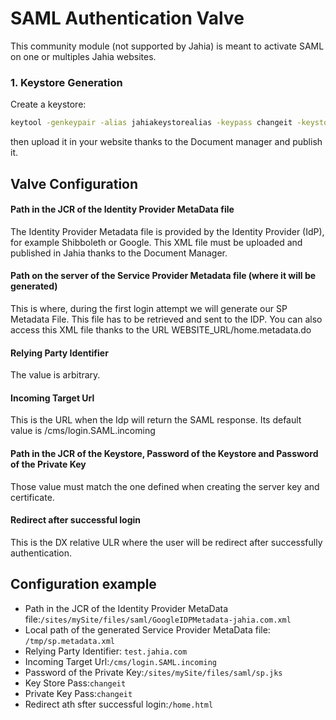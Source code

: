 # SAML Authentication Valve
This community module (not supported by Jahia) is meant to activate SAML on one or multiples Jahia websites.


### 1. Keystore Generation

Create a keystore: 
```sh
keytool -genkeypair -alias jahiakeystorealias -keypass changeit -keystore sp.jks -storepass changeit -keyalg RSA -keysize 2048 -validity 3650
```
  then upload it in your website thanks to the Document manager and publish it.
  
## Valve Configuration

#### Path in the JCR of the Identity Provider MetaData file
The Identity Provider Metadata file is provided by the Identity Provider (IdP), for example Shibboleth or Google. This XML file must be uploaded and published in Jahia thanks to the Document Manager.

#### Path on the server of the Service Provider Metadata file (where it will be generated)
This is where, during the first login attempt we will generate our SP Metadata File. This file has to be retrieved and sent to the IDP. You can also access this XML file thanks to the URL WEBSITE_URL/home.metadata.do

#### Relying Party Identifier
The value is arbitrary.

#### Incoming Target Url
This is the URL when the Idp will return the SAML response. Its default value is /cms/login.SAML.incoming

#### Path in the JCR of the Keystore, Password of the Keystore and Password of the Private Key
Those value must match the one defined when creating the server key and certificate.

#### Redirect after successful login
This is the DX relative ULR where the user will be redirect after successfully authentication.

## Configuration example

- Path in the JCR of the Identity Provider MetaData file:`/sites/mySite/files/saml/GoogleIDPMetadata-jahia.com.xml`
- Local path of the generated Service Provider MetaData file:
`/tmp/sp.metadata.xml`
- Relying Party Identifier: `test.jahia.com`
- Incoming Target Url:`/cms/login.SAML.incoming`
- Password of the Private Key:`/sites/mySite/files/saml/sp.jks`
- Key Store Pass:`changeit`
- Private Key Pass:`changeit`
- Redirect ath sfter successful login:`/home.html`
